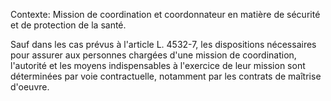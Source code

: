 Contexte: Mission de coordination et coordonnateur en matière de sécurité et de protection de la santé.

Sauf dans les cas prévus à l'article L. 4532-7, les dispositions nécessaires pour assurer aux personnes chargées d'une mission de coordination, l'autorité et les moyens indispensables à l'exercice de leur mission sont déterminées par voie contractuelle, notamment par les contrats de maîtrise d'oeuvre.
